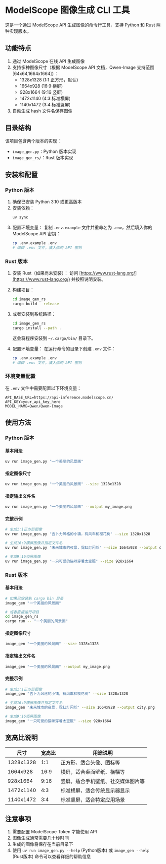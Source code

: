 # ModelScope 图像生成 CLI 工具

这是一个通过 ModelScope API 生成图像的命令行工具，支持 Python 和 Rust 两种实现版本。

## 功能特点

1. 通过 ModelScope 在线 API 生成图像
2. 支持多种图像尺寸（根据 ModelScope API 文档，Qwen-Image 支持范围[64x64,1664x1664]）：
   - 1328x1328 (1:1 正方形，默认)
   - 1664x928 (16:9 横屏)
   - 928x1664 (9:16 竖屏)
   - 1472x1140 (4:3 标准横屏)
   - 1140x1472 (3:4 标准竖屏)
3. 自动生成 hash 文件名保存图像

## 目录结构

该项目包含两个版本的实现：

- `image_gen.py`：Python 版本实现
- `image_gen_rs/`：Rust 版本实现

## 安装和配置

### Python 版本

1. 确保已安装 Python 3.10 或更高版本
2. 安装依赖：
   ```bash
   uv sync
   ```
3. 配置环境变量：
   复制 `.env.example` 文件并重命名为 `.env`，然后填入你的 ModelScope API 密钥：
   ```bash
   cp .env.example .env
   # 编辑 .env 文件，填入你的 API 密钥
   ```

### Rust 版本

1. 安装 Rust（如果尚未安装）：
   访问 [https://www.rust-lang.org/](https://www.rust-lang.org/) 并按照说明安装。

2. 构建项目：
   ```bash
   cd image_gen_rs
   cargo build --release
   ```

3. 或者安装到系统路径：
   ```bash
   cd image_gen_rs
   cargo install --path .
   ```
   这会将程序安装到 `~/.cargo/bin/` 目录下。

4. 配置环境变量：
   在运行命令的目录下创建 `.env` 文件：
   ```bash
   cp .env.example .env
   # 编辑 .env 文件，填入你的 API 密钥
   ```

### 环境变量配置

在 `.env` 文件中需要配置以下环境变量：

```env
API_BASE_URL=https://api-inference.modelscope.cn/
API_KEY=your_api_key_here
MODEL_NAME=Qwen/Qwen-Image
```

## 使用方法

### Python 版本

#### 基本用法

```bash
uv run image_gen.py "一个美丽的风景画"
```

#### 指定图像尺寸

```bash
uv run image_gen.py "一个美丽的风景画" --size 1328x1328
```

#### 指定输出文件名

```bash
uv run image_gen.py "一个美丽的风景画" --output my_image.png
```

#### 完整示例

```bash
# 生成1:1正方形图像
uv run image_gen.py "吉卜力风格的小镇，有风车和樱花树" --size 1328x1328

# 生成16:9横屏图像并指定文件名
uv run image_gen.py "未来城市的夜景，霓虹灯闪烁" --size 1664x928 --output city.png

# 生成9:16竖屏图像
uv run image_gen.py "一只可爱的猫咪穿着太空服" --size 928x1664
```

### Rust 版本

#### 基本用法

```bash
# 如果已安装到 cargo bin 目录
image_gen "一个美丽的风景画"

# 或者直接运行项目
cd image_gen_rs
cargo run -- "一个美丽的风景画"
```

#### 指定图像尺寸

```bash
image_gen "一个美丽的风景画" --size 1328x1328
```

#### 指定输出文件名

```bash
image_gen "一个美丽的风景画" --output my_image.png
```

#### 完整示例

```bash
# 生成1:1正方形图像
image_gen "吉卜力风格的小镇，有风车和樱花树" --size 1328x1328

# 生成16:9横屏图像并指定文件名
image_gen "未来城市的夜景，霓虹灯闪烁" --size 1664x928 --output city.png

# 生成9:16竖屏图像
image_gen "一只可爱的猫咪穿着太空服" --size 928x1664
```

## 宽高比说明

| 尺寸      | 宽高比 | 用途说明                           |
| --------- | ------ | ---------------------------------- |
| 1328x1328 | 1:1    | 正方形，适合头像、图标等           |
| 1664x928  | 16:9   | 横屏，适合桌面壁纸、横幅等         |
| 928x1664  | 9:16   | 竖屏，适合手机壁纸、社交媒体图片等 |
| 1472x1140 | 4:3    | 标准横屏，适合传统显示器显示       |
| 1140x1472 | 3:4    | 标准竖屏，适合特定应用场景         |

## 注意事项

1. 需要配置 ModelScope Token 才能使用 API
2. 图像生成通常需要几十秒时间
3. 生成的图像将保存在当前目录下
4. 使用 `uv run image_gen.py --help` (Python版本) 或 `image_gen --help` (Rust版本) 命令可以查看详细的帮助信息
